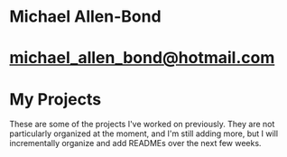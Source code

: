 # Michael Allen-Bond
# michael_allen_bond@hotmail.com
# My Projects
These are some of the projects I've worked on previously.  They are not particularly organized at the moment, and I'm still adding more, but I will incrementally organize and add READMEs over the next few weeks.
